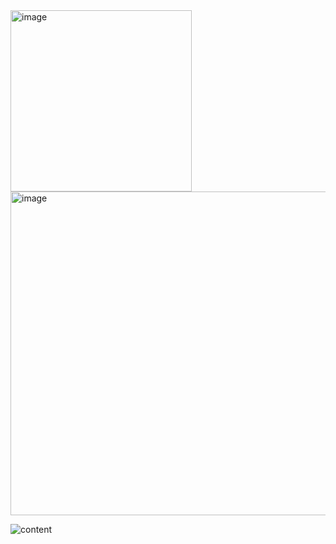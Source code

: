 <img width="290" alt="image" src="https://github.com/rkdaudgus94/Data_Process/assets/76949032/6ffa6ffc-a3e5-4441-89d4-9aaa42589015">

<img width="518" alt="image" src="https://github.com/rkdaudgus94/Data_Process/assets/76949032/5f8e700d-194f-4440-9a08-e36085da1e81">

![content](https://github.com/rkdaudgus94/Data_Process/assets/76949032/ad08c904-7cc5-49a2-a1fb-87099955f47d)
